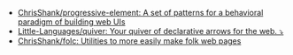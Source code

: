 - [ChrisShank/progressive-element: A set of patterns for a behavioral paradigm of building web UIs](https://github.com/ChrisShank/progressive-element)
- [Little-Languages/quiver: Your quiver of declarative arrows for the web. ⤵](https://github.com/Little-Languages/quiver)
- [ChrisShank/folc: Utilities to more easily make folk web pages](https://github.com/ChrisShank/folc)